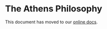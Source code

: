 # The Athens Philosophy

This document has moved to our [online docs](https://docs.gomods.io/contributing/community/philosophy/).


